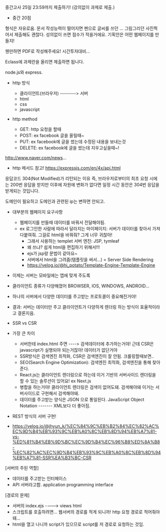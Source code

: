 중간고사 25일 23:59까지 제출하기! (강의없이 과제로 제출.)
- 중간 20점

형식은 자유로움. 문서 작성능력이 떨어지면 펜으로 글씨를 쓰던 ... 그림그리던 사진찍어서 제출해도 괜찮다.
성의없이 쓰면 점수가 적을거에요.
기획안은 어떤 웹페이지를 만들지!

웬만하면 PDF로 작성해주세요!
시간투자대비...

Eclass에 과제란을 올리면 제출하면 됩니다.

node.js와 express.

- http 방식
    - 클라이언트(브라우저) --------> 서버
    - html
    - css
    - javascript

- http method
    - GET: http 요청을 할때
    - POST: ex facebook 글을 올릴때~
    - PUT: ex facebook에 글을 썼는데 수정된 내용을 보내는것
    - DELETE: ex facebook에 글을 썼는데 지우고싶을때~!

http://www.naver.com/news...

- http 메서드 참고!
https://expressjs.com/en/4x/api.html


응답코드 304(Not Modified)가 리턴되는 이유
즉, 브라우저로부터의 최초 요청 시에는 200번 응답을 받지만 이후에 자원에 변화가 없다면 일정 시간 동안은 304번 응답을 받게되는 것입니다.

도메인이 필요하고 도메인과 관련된 ip는 변하면 안되고.

- 대부분의 웹페이지 요구사항
    - 웹페이지를 만들때 데이터를 바꿔서 전달해야됨.
    - ex 로그인한 사람에 따라서 달라지는 마이페이지: 서버가 데이터를 찾아서 가져다붙여줘. 그걸로 html을 바꿔줘? 그게 너무 귀찮아!
        - 그래서 사용하는 templet 서버 엔진: JSP, tymleaf
        - 왜 쓰냐? 쉽게 html을 편집하기 위해서!!!
        - ejs가 jsp랑 문법이 같아요~
        - 서버에서 html을 그려줌(템플릿을 써서...) = Server Side Rendering
        - https://velog.io/@hi_potato/Template-Engine-Template-Engine

- 이제는 서버는 모바일에는 앱에 맞게 주도록
- 클라이언트 종류가 다양해졌어 BROWSER, IOS, WINDOWS, ANDROID...
- 하나의 서버에서 다양한 데이터를 주고받는 프로토콜이 중요해진거야!
- 결과: 서버는 데이터만 주고 클라이언트가 다양하게 렌더링 하는 방식이 효율적이라고 결론지음.
- SSR vs CSR
- 가장 큰 차이
    - 서버한테 index.html 주면 ----> 검색데이터에 추가하는거야! 근데 CSR은 javascript가 실행되야 되는거잖아! 데이터가 없단거야
    - SSR방식은 검색엔진 최적화, CSR은 검색엔진이 잘 안됨. 크롤링할때보면..
    - SEO(Search Engine Optimization): 검색엔진 최적화, 검색엔진을 통해 찾아준다.
    - React.js는 클라이언트 렌더링으로 하는데 이거 기반의 서버사이드 렌더링을 할 수 있는 솔루션이 있어요! ex Next.js
    - 병합을 하는거야! 클라이언트 렌더링은 검색이 없어도돼. 검색해야돼 이거는 서버사이드로 구현해서 검색해야돼.
    - 데이터를 주고받는 양식은 JSON 으로 통일된다. JavaScript Object Notation ------- XML보다 더 좋아짐.

- REST 방식의 서버 구현!
- https://velog.io/@jhyun_k/%EC%84%9C%EB%B2%84%EC%82%AC%EC%9D%B4%EB%93%9C%EB%A0%8C%EB%8D%94%EB%A7%81-vs-%ED%81%B4%EB%9D%BC%EC%9D%B4%EC%96%B8%ED%8A%B8-%EC%82%AC%EC%9D%B4%EB%93%9C%EB%A0%8C%EB%8D%94%EB%A7%81-SSR%EA%B3%BC-CSR

[서버의 주된 역할]
- 데이터를 주고받는 인터페이스
- API 서버라고함. application programming interface


[경로의 문제]
- 서버의 index.ejs ----> views html
- 스크립트를 호출하려면... 웹서버의 경로를 적게 되니까! http 요청 경로로 적어줘야돼...
- html을 열고 나니까 script가 있으므로 script를 저 경로로 요청하는 것임.